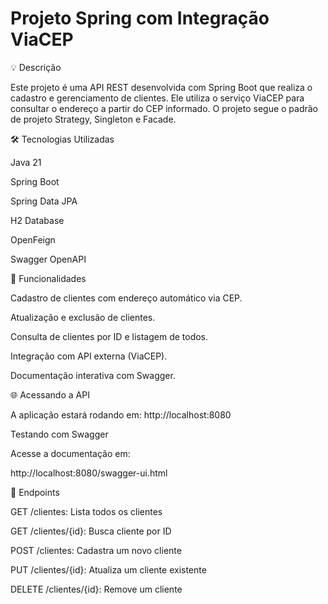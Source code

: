 # Projeto Spring com Integração ViaCEP

💡 Descrição

Este projeto é uma API REST desenvolvida com Spring Boot que realiza o cadastro e gerenciamento de clientes. Ele utiliza o serviço ViaCEP para consultar o endereço a partir do CEP informado. O projeto segue o padrão de projeto Strategy, Singleton e Facade.

🛠️ Tecnologias Utilizadas

Java 21

Spring Boot

Spring Data JPA

H2 Database

OpenFeign

Swagger OpenAPI

🚀 Funcionalidades

Cadastro de clientes com endereço automático via CEP.

Atualização e exclusão de clientes.

Consulta de clientes por ID e listagem de todos.

Integração com API externa (ViaCEP).

Documentação interativa com Swagger.

🌐 Acessando a API

A aplicação estará rodando em: http://localhost:8080

Testando com Swagger

Acesse a documentação em:

http://localhost:8080/swagger-ui.html

🔗 Endpoints

GET /clientes: Lista todos os clientes

GET /clientes/{id}: Busca cliente por ID

POST /clientes: Cadastra um novo cliente

PUT /clientes/{id}: Atualiza um cliente existente

DELETE /clientes/{id}: Remove um cliente
